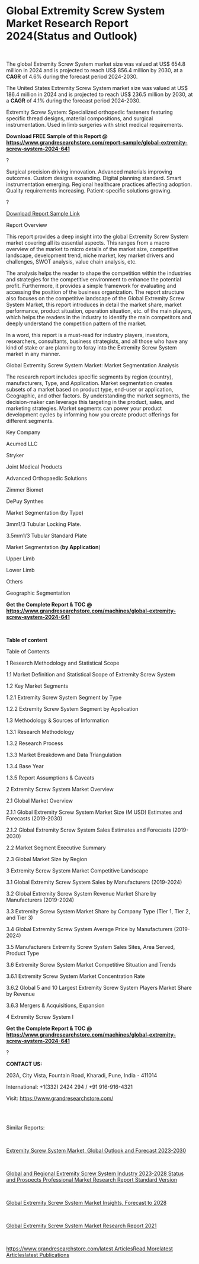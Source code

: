 <h1>Global Extremity Screw System Market Research Report 2024(Status and Outlook)</h1><br/><p>The global Extremity Screw System market size was valued at US$ 654.8 million in 2024 and is projected to reach US$ 856.4 million by 2030, at a <strong>CAGR</strong> of 4.6% during the forecast period 2024-2030.</p>
 
 
 
 <p>The United States Extremity Screw System market size was valued at US$ 186.4 million in 2024 and is projected to reach US$ 236.5 million by 2030, at a <strong>CAGR</strong> of 4.1% during the forecast period 2024-2030.</p>
 
 
 
 <p>Extremity Screw System: Specialized orthopedic fasteners featuring specific thread designs, material compositions, and surgical instrumentation. Used in limb surgeries with strict medical requirements.</p>
 
 
 
 <div><b>Download FREE Sample of this Report @ <a href="https://www.grandresearchstore.com/report-sample/global-extremity-screw-system-2024-641">https://www.grandresearchstore.com/report-sample/global-extremity-screw-system-2024-641</a></b></div>
 
 
 
 <p>? </p>
 
 
 
 <p>Surgical precision driving innovation. Advanced materials improving outcomes. Custom designs expanding. Digital planning standard. Smart instrumentation emerging. Regional healthcare practices affecting adoption. Quality requirements increasing. Patient-specific solutions growing.</p>
 
 
 
 <p>? </p>
 
 
 
 <p><a href="https://www.grandresearchstore.com/mr-admin/report-sample/global-extremity-screw-system-2024-641">Download Report Sample Link</a></p>
 
 
 
 <p>Report Overview</p>
 
 
 
 <p>This report provides a deep insight into the global Extremity Screw System market covering all its essential aspects. This ranges from a macro overview of the market to micro details of the market size, competitive landscape, development trend, niche market, key market drivers and challenges, SWOT analysis, value chain analysis, etc.</p>
 
 
 
 <p>The analysis helps the reader to shape the competition within the industries and strategies for the competitive environment to enhance the potential profit. Furthermore, it provides a simple framework for evaluating and accessing the position of the business organization. The report structure also focuses on the competitive landscape of the Global Extremity Screw System Market, this report introduces in detail the market share, market performance, product situation, operation situation, etc. of the main players, which helps the readers in the industry to identify the main competitors and deeply understand the competition pattern of the market.</p>
 
 
 
 <p>In a word, this report is a must-read for industry players, investors, researchers, consultants, business strategists, and all those who have any kind of stake or are planning to foray into the Extremity Screw System market in any manner.</p>
 
 
 
 <p>Global Extremity Screw System Market: Market Segmentation Analysis</p>
 
 
 
 <p>The research report includes specific segments by region (country), manufacturers, Type, and Application. Market segmentation creates subsets of a market based on product type, end-user or application, Geographic, and other factors. By understanding the market segments, the decision-maker can leverage this targeting in the product, sales, and marketing strategies. Market segments can power your product development cycles by informing how you create product offerings for different segments.</p>
 
 
 
 <p>Key Company</p>
 
 
 
 <p>Acumed LLC</p>
 
 
 
 <p>Stryker</p>
 
 
 
 <p>Joint Medical Products</p>
 
 
 
 <p>Advanced Orthopaedic Solutions</p>
 
 
 
 <p>Zimmer Biomet</p>
 
 
 
 <p>DePuy Synthes</p>
 
 
 
 <p>Market Segmentation (by Type)</p>
 
 
 
 <p>3mm1/3 Tubular Locking Plate.</p>
 
 
 
 <p>3.5mm1/3 Tubular Standard Plate</p>
 
 
 
 <p>Market Segmentation (<strong>by Application</strong>)</p>
 
 
 
 <p>Upper Limb</p>
 
 
 
 <p>Lower Limb</p>
 
 
 
 <p>Others</p>
 
 
 
 <p>Geographic Segmentation</p>
 
 
 
 <div><b>Get the Complete Report & TOC @ <a href="https://www.grandresearchstore.com/machines/global-extremity-screw-system-2024-641">https://www.grandresearchstore.com/machines/global-extremity-screw-system-2024-641</a></b></div>
 
 
 
 <p><br />
 
 <b>Table of content</b></p>
 
 
 
 <p>Table of Contents<br />
 
 1 Research Methodology and Statistical Scope<br />
 
 1.1 Market Definition and Statistical Scope of Extremity Screw System<br />
 
 1.2 Key Market Segments<br />
 
 1.2.1 Extremity Screw System Segment by Type<br />
 
 1.2.2 Extremity Screw System Segment by Application<br />
 
 1.3 Methodology & Sources of Information<br />
 
 1.3.1 Research Methodology<br />
 
 1.3.2 Research Process<br />
 
 1.3.3 Market Breakdown and Data Triangulation<br />
 
 1.3.4 Base Year<br />
 
 1.3.5 Report Assumptions & Caveats<br />
 
 2 Extremity Screw System Market Overview<br />
 
 2.1 Global Market Overview<br />
 
 2.1.1 Global Extremity Screw System Market Size (M USD) Estimates and Forecasts (2019-2030)<br />
 
 2.1.2 Global Extremity Screw System Sales Estimates and Forecasts (2019-2030)<br />
 
 2.2 Market Segment Executive Summary<br />
 
 2.3 Global Market Size by Region<br />
 
 3 Extremity Screw System Market Competitive Landscape<br />
 
 3.1 Global Extremity Screw System Sales by Manufacturers (2019-2024)<br />
 
 3.2 Global Extremity Screw System Revenue Market Share by Manufacturers (2019-2024)<br />
 
 3.3 Extremity Screw System Market Share by Company Type (Tier 1, Tier 2, and Tier 3)<br />
 
 3.4 Global Extremity Screw System Average Price by Manufacturers (2019-2024)<br />
 
 3.5 Manufacturers Extremity Screw System Sales Sites, Area Served, Product Type<br />
 
 3.6 Extremity Screw System Market Competitive Situation and Trends<br />
 
 3.6.1 Extremity Screw System Market Concentration Rate<br />
 
 3.6.2 Global 5 and 10 Largest Extremity Screw System Players Market Share by Revenue<br />
 
 3.6.3 Mergers & Acquisitions, Expansion<br />
 
 4 Extremity Screw System I</p>
 
 
 
 <div><b>Get the Complete Report & TOC @ <a href="https://www.grandresearchstore.com/machines/global-extremity-screw-system-2024-641">https://www.grandresearchstore.com/machines/global-extremity-screw-system-2024-641</a></b></div>
 
 
 
 <p>? </p>
 
 
 
 <p><b>CONTACT US:</b><br />
 
 203A, City Vista, Fountain Road, Kharadi, Pune, India - 411014<br />
 
 International: +1(332) 2424 294 / +91 916-916-4321<br />
 
 Visit: <a href="https://www.grandresearchstore.com/">https://www.grandresearchstore.com/</a><br />
 
 <br />
 
 <br />
 
 Similar Reports:<br />
 
 <br />
 
 <a href="https://www.grandresearchstore.com/machines/global-extremity-screw-system-forecast-2023-2030-804">Extremity Screw System Market, Global Outlook and Forecast 2023-2030</a><br />
 
 <br />
 
 <a href="https://www.grandresearchstore.com/machines/global-regional-extremity-screw-system-2023-2028-834">Global and Regional Extremity Screw System Industry 2023-2028 Status and Prospects Professional Market Research Report Standard Version</a><br />
 
 <br />
 
 <a href="https://www.grandresearchstore.com/machines/global-extremity-screw-system-2028-921">Global Extremity Screw System Market Insights, Forecast to 2028</a><br />
 
 <br />
 
 <a href="https://www.grandresearchstore.com/manufacturing-and-construction/global-extremity-screw-system-2021-980">Global Extremity Screw System Market Research Report 2021</a><br />
 
 <br />
 
 <a href="https://gyeongbokgung.com">https://www.grandresearchstore.com/</a><a href="https://hallyeomaritime.com">latest Articles</a><a href="https://jingwansa.com">Read More</a><a href="https://nguoiviet.jp/">latest Articles</a><a href="https://www.intelmarketresearch.com/">latest Publications</a></p>